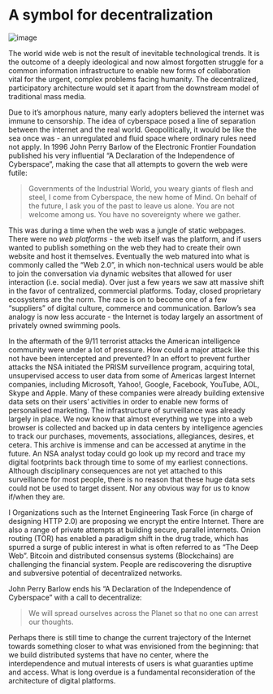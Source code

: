 # A symbol for decentralization

![image](https://github.com/maximilliangeorge/symbol-for-decentralization/SVG/decentralization-black.svg)

The world wide web is not the result of inevitable technological trends. It is the outcome of a deeply ideological and now almost forgotten struggle for a common information infrastructure to enable new forms of collaboration vital for the urgent, complex problems facing humanity. The decentralized, participatory architecture would set it apart from the downstream model of traditional mass media.

Due to it’s amorphous nature, many early adopters believed the internet was immune to censorship. The idea of cyberspace posed a line of separation between the internet and the real world. Geopolitically, it would be like the sea once was - an unregulated and fluid space where ordinary rules need not apply. In 1996 John Perry Barlow of the Electronic Frontier Foundation published his very influential “A Declaration of the Independence of Cyberspace”, making the case that all attempts to govern the web were futile:

> Governments of the Industrial World, you weary giants of flesh and steel, I come from Cyberspace, the new home of Mind. On behalf of the future, I ask you of the past to leave us alone. You are not welcome among us. You have no sovereignty where we gather.

This was during a time when the web was a jungle of static webpages. There were no *web platforms* - the web itself was the platform, and if users wanted to publish something on the web they had to create their own website and host it themselves.
Eventually the web matured into what is commonly called the “Web 2.0”, in which non-technical users would be able to join the conversation via dynamic websites that allowed for user interaction (i.e. social media). Over just a few years we saw att massive shift in the favor of centralized, commercial platforms. Today, closed proprietary ecosystems are the norm. The race is on to become one of a few “suppliers” of digital culture, commerce and communication. Barlow’s sea analogy is now less accurate - the Internet is today largely an assortment of privately owned swimming pools.

In the aftermath of the 9/11 terrorist attacks the American intelligence community were under a lot of pressure. How could a major attack like this not have been intercepted and prevented?
In an effort to prevent further attacks the NSA initiated the PRISM surveillence program, acquiring total, unsupervised access to user data from some of Americas largest Internet companies, including Microsoft, Yahoo!, Google, Facebook, YouTube, AOL, Skype and Apple. Many of these companies were already building extensive data sets on their users’ activities in order to enable new forms of personalised marketing. The infrastructure of surveillance was already largely in place.
We now know that almost everything we type into a web browser is collected and backed up in data centers by intelligence agencies to track our purchases, movements, associations, allegiances, desires, et cetera. This archive is immense and can be accessed at anytime in the future. An NSA analyst today could go look up my record and trace my digital footprints back through time to some of my earliest connections. Although disciplinary consequences are not yet attached to this surveillance for most people, there is no reason that these huge data sets could not be used to target dissent. Nor any obvious way for us to know if/when they are.

I Organizations such as the Internet Engineering Task Force (in charge of designing HTTP 2.0) are proposing we encrypt the entire Internet. There are also a range of private attempts at building secure, parallel internets. Onion routing (TOR) has enabled a paradigm shift in the drug trade, which has spurred a surge of public interest in what is often referred to as “The Deep Web”. Bitcoin and distributed consensus systems (Blockchains) are challenging the financial system. People are rediscovering the disruptive and subversive potential of decentralized networks.

John Perry Barlow ends his “A Declaration of the Independence of Cyberspace” with a call to decentralize:

> We will spread ourselves across the Planet so that no one can arrest our thoughts.

Perhaps there is still time to change the current trajectory of the Internet towards something closer to what was envisioned from the beginning: that we build distributed systems that have no center, where the interdependence and mutual interests of users is what guaranties uptime and access. What is long overdue is a fundamental reconsideration of the architecture of digital platforms.
